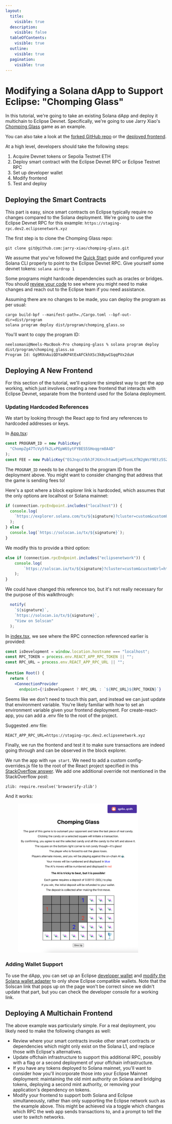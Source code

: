 ```yaml
---
layout:
  title:
    visible: true
  description:
    visible: false
  tableOfContents:
    visible: true
  outline:
    visible: true
  pagination:
    visible: true
---
```


# Modifying a Solana dApp to Support Eclipse: "Chomping Glass"

In this tutorial, we're going to take an existing Solana dApp and deploy it multichain to Eclipse Devnet. Specifically, we're going to use Jarry Xiao's [Chomping Glass](https://github.com/jarry-xiao/chomping-glass) game as an example.

You can also take a look at the [forked GitHub repo](https://github.com/Eclipse-Laboratories-Inc/chomping-glass) or the [deployed frontend](https://chomping-glass.vercel.app/).

At a high level, developers should take the following steps:

1. Acquire Devnet tokens or Sepolia Testnet ETH
2. Deploy smart contract with the Eclipse Devnet RPC or Eclipse Testnet RPC
3. Set up developer wallet
4. Modify frontend
5. Test and deploy

## Deploying the Smart Contracts

This part is easy, since smart contracts on Eclipse typically require no changes compared to the Solana deployment. We're going to use the Eclipse Devnet RPC for this example: `https://staging-rpc.dev2.eclipsenetwork.xyz`

The first step is to clone the Chomping Glass repo:

```
git clone git@github.com:jarry-xiao/chomping-glass.git
```

We assume that you've followed the [Quick Start](../quick-start-hello-world/) guide and configured your Solana CLI properly to point to the Eclipse Devnet RPC. Give yourself some devnet tokens: `solana airdrop 1`

Some programs might hardcode dependencies such as oracles or bridges. You should [review your code](./#v2-deploying-a-multichain-frontend) to see where you might need to make changes and reach out to the Eclipse team if you need assistance.

Assuming there are no changes to be made, you can deploy the program as per usual:

```
cargo build-bpf --manifest-path=./Cargo.toml --bpf-out-dir=dist/program
solana program deploy dist/program/chomping_glass.so
```

You'll want to copy the program ID:

```
neelsomani@Neels-MacBook-Pro chomping-glass % solana program deploy dist/program/chomping_glass.so
Program Id: Gg9RXnAuiQDYadKP4tExAFCkhXSc3kBywCGqqPVx2duH
```

## Deploying A New Frontend

For this section of the tutorial, we'll explore the simplest way to get the app working, which just involves creating a new frontend that interacts with Eclipse Devnet, separate from the frontend used for the Solana deployment.

### Updating Hardcoded References

We start by looking through the React app to find any references to hardcoded addresses or keys.

In [App.tsx](https://github.com/jarry-xiao/chomping-glass/blob/main/chomping-glass/src/App.tsx):

```jsx
const PROGRAM_ID = new PublicKey(
  "ChompZg47TcVy5fk2LxPEpW6SytFYBES5SHoqgrm8A4D"
);
const FEE = new PublicKey("EGJnqcxVbhJFJ6Xnchtaw8jmPSvoLXfN2gWsY9Etz5SZ");
```

The `PROGRAM_ID` needs to be changed to the program ID from the deployment above. You might want to consider changing that address that the game is sending fees to!

Here's a spot where a block explorer link is hardcoded, which assumes that the only options are localhost or Solana mainnet:

```jsx
if (connection.rpcEndpoint.includes("localhost")) {
  console.log(
    `https://explorer.solana.com/tx/${signature}?cluster=custom&customUrl=http%3A%2F%2Flocalhost%3A8899`
  );
} else {
  console.log(`https://solscan.io/tx/${signature}`);
}
```

We modify this to provide a third option:

```jsx
else if (connection.rpcEndpoint.includes("eclipsenetwork")) {
    console.log(
        `https://solscan.io/tx/${signature}?cluster=custom&customUrl=https%3A%2F%2Fstaging-rpc.dev2.eclipsenetwork.xyz`
    );
}
```

We could have changed this reference too, but it's not really necessary for the purpose of this walkthrough:

```jsx
  notify(
    `${signature}`,
    `https://solscan.io/tx/${signature}`,
    "View on Solscan"
  );
```

In [index.tsx](https://github.com/jarry-xiao/chomping-glass/blob/main/chomping-glass/src/index.tsx), we see where the RPC connection referenced earlier is provided:

```jsx
const isDevelopment = window.location.hostname === "localhost";
const RPC_TOKEN = process.env.REACT_APP_RPC_TOKEN || "";
const RPC_URL = process.env.REACT_APP_RPC_URL || "";

function Root() {
  return (
    <ConnectionProvider
      endpoint={!isDevelopment ? RPC_URL : `${RPC_URL}${RPC_TOKEN}`}
```

Seems like we don't need to touch this part, and instead we can just update that environment variable. You're likely familiar with how to set an environment variable given your frontend deployment. For create-react-app, you can add a .env file to the root of the project.

Suggested .env file:

```
REACT_APP_RPC_URL=https://staging-rpc.dev2.eclipsenetwork.xyz
```

Finally, we run the frontend and test it to make sure transactions are indeed going through and can be observed in the block explorer.

We run the app with `npm start`. We need to add a custom config-overrides.js file to the root of the React project specified in this [StackOverflow answer](https://stackoverflow.com/a/70488628/657200). We add one additional override not mentioned in the StackOverflow post:

```
zlib: require.resolve('browserify-zlib')
```

And it works:

<figure><img src="../../../.gitbook/assets/Screen Shot 2023-10-18 at 1.45.16 AM.png" alt="" width="375"><figcaption></figcaption></figure>

### Adding Wallet Support

To use the dApp, you can set up an Eclipse [developer wallet](../../../developers/wallet/) and [modify the Solana wallet adapter](../../../developers/wallet/testnet-and-devnet-wallets/adding-eclipse-wallet-to-dapp.md) to only show Eclipse compatible wallets. Note that the Solscan link that pops up on the page won't be correct since we didn't update that part, but you can check the developer console for a working link.

## Deploying A Multichain Frontend

The above example was particularly simple. For a real deployment, you likely need to make the following changes as well:

* Review where your smart contracts invoke other smart contracts or dependencies which might only exist on the Solana L1, and replace those with Eclipse's alternatives.
* Update offchain infrastructure to support this additional RPC, possibly with a flag or a second deployment of your offchain infrastructure.
* If you have any tokens deployed to Solana mainnet, you'll want to consider how you'll incorporate those into your Eclipse Mainnet deployment: maintaining the old mint authority on Solana and bridging tokens, deploying a second mint authority, or removing your application's dependency on tokens.
* Modify your frontend to support both Solana and Eclipse simultaneously, rather than only supporting the Eclipse network such as the example above. This might be achieved via a toggle which changes which RPC the web app sends transactions to, and a prompt to tell the user to switch networks.
